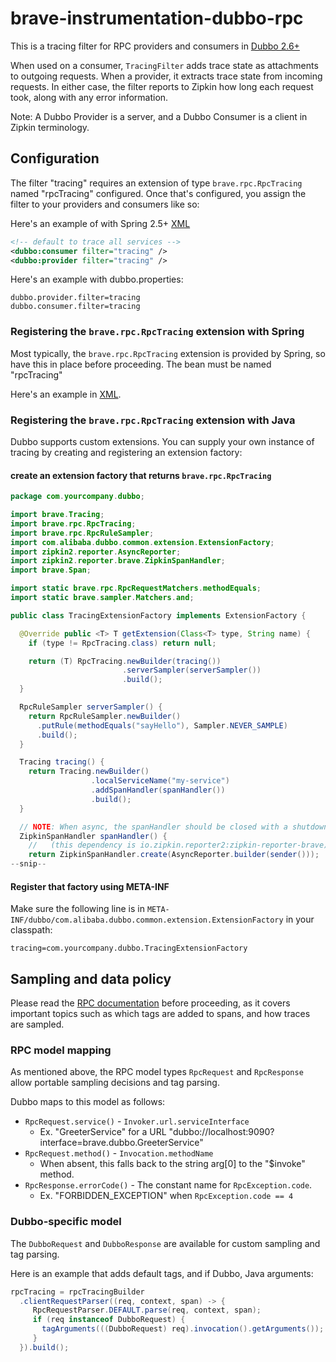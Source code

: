 # brave-instrumentation-dubbo-rpc
This is a tracing filter for RPC providers and consumers in [Dubbo 2.6+](http://dubbo.apache.org/en-us/docs/dev/impls/filter.html)

When used on a consumer, `TracingFilter` adds trace state as attachments
to outgoing requests. When a provider, it extracts trace state from
incoming requests. In either case, the filter reports to Zipkin how long
each request took, along with any error information.

Note: A Dubbo Provider is a server, and a Dubbo Consumer is a client in
Zipkin terminology.

## Configuration
The filter "tracing" requires an extension of type `brave.rpc.RpcTracing` named
"rpcTracing" configured. Once that's configured, you assign the filter to your
providers and consumers like so:

Here's an example of with Spring 2.5+ [XML](http://dubbo.apache.org/en-us/docs/user/references/xml/dubbo-consumer.html)
```xml
<!-- default to trace all services -->
<dubbo:consumer filter="tracing" />
<dubbo:provider filter="tracing" />
```

Here's an example with dubbo.properties:
```properties
dubbo.provider.filter=tracing
dubbo.consumer.filter=tracing
```

### Registering the `brave.rpc.RpcTracing` extension with Spring
Most typically, the `brave.rpc.RpcTracing` extension is provided by Spring, so
have this in place before proceeding. The bean must be named "rpcTracing"

Here's an example in [XML](../../spring-beans/README.md).

### Registering the `brave.rpc.RpcTracing` extension with Java
Dubbo supports custom extensions. You can supply your own instance of
tracing by creating and registering an extension factory:

#### create an extension factory that returns `brave.rpc.RpcTracing`

```java
package com.yourcompany.dubbo;

import brave.Tracing;
import brave.rpc.RpcTracing;
import brave.rpc.RpcRuleSampler;
import com.alibaba.dubbo.common.extension.ExtensionFactory;
import zipkin2.reporter.AsyncReporter;
import zipkin2.reporter.brave.ZipkinSpanHandler;
import brave.Span;

import static brave.rpc.RpcRequestMatchers.methodEquals;
import static brave.sampler.Matchers.and;

public class TracingExtensionFactory implements ExtensionFactory {

  @Override public <T> T getExtension(Class<T> type, String name) {
    if (type != RpcTracing.class) return null;

    return (T) RpcTracing.newBuilder(tracing())
                         .serverSampler(serverSampler())
                         .build();
  }

  RpcRuleSampler serverSampler() {
    return RpcRuleSampler.newBuilder()
      .putRule(methodEquals("sayHello"), Sampler.NEVER_SAMPLE)
      .build();
  }

  Tracing tracing() {
    return Tracing.newBuilder()
                  .localServiceName("my-service")
                  .addSpanHandler(spanHandler())
                  .build();
  }

  // NOTE: When async, the spanHandler should be closed with a shutdown hook
  ZipkinSpanHandler spanHandler() {
    //   (this dependency is io.zipkin.reporter2:zipkin-reporter-brave)
    return ZipkinSpanHandler.create(AsyncReporter.builder(sender()));
--snip--
```

#### Register that factory using META-INF
Make sure the following line is in `META-INF/dubbo/com.alibaba.dubbo.common.extension.ExtensionFactory` in your classpath:
```
tracing=com.yourcompany.dubbo.TracingExtensionFactory
```

## Sampling and data policy

Please read the [RPC documentation](../rpc/README.md) before proceeding, as it
covers important topics such as which tags are added to spans, and how traces
are sampled.

### RPC model mapping

As mentioned above, the RPC model types `RpcRequest` and `RpcResponse` allow
portable sampling decisions and tag parsing.

Dubbo maps to this model as follows:
* `RpcRequest.service()` - `Invoker.url.serviceInterface`
  * Ex. "GreeterService" for a URL "dubbo://localhost:9090?interface=brave.dubbo.GreeterService"
* `RpcRequest.method()` - `Invocation.methodName`
  * When absent, this falls back to the string arg[0] to the "$invoke" method.
* `RpcResponse.errorCode()` - The constant name for `RpcException.code`.
  * Ex. "FORBIDDEN_EXCEPTION" when `RpcException.code == 4`

### Dubbo-specific model

The `DubboRequest` and `DubboResponse` are available for custom sampling and
tag parsing.

Here is an example that adds default tags, and if Dubbo, Java arguments:
```java
rpcTracing = rpcTracingBuilder
  .clientRequestParser((req, context, span) -> {
     RpcRequestParser.DEFAULT.parse(req, context, span);
     if (req instanceof DubboRequest) {
       tagArguments(((DubboRequest) req).invocation().getArguments());
     }
  }).build();
```
